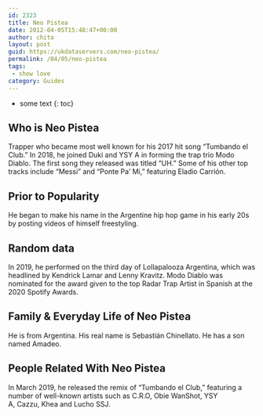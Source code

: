 ```yaml
---
id: 2323
title: Neo Pistea
date: 2012-04-05T15:48:47+00:00
author: chito
layout: post
guid: https://ukdataservers.com/neo-pistea/
permalink: /04/05/neo-pistea
tags:
 - show love
category: Guides
---
```


* some text
{: toc}
          
          
## Who is  Neo Pistea
                  
                  
                  
Trapper who became most well known for his 2017 hit song &#8220;Tumbando el Club.&#8221; In 2018, he joined Duki and YSY A in forming the trap trio Modo Diablo. The first song they released was titled &#8220;UH.&#8221; Some of his other top tracks include &#8220;Messi&#8221; and &#8220;Ponte Pa&#8217; Mi,&#8221; featuring Eladio Carrión. 
                  
                
                
                
## Prior to Popularity 
                  
                  
                  
He began to make his name in the Argentine hip hop game in his early 20s by posting videos of himself freestyling. 
                  
                
                
                
## Random data 
                  
                  
                  
In 2019, he performed on the third day of Lollapalooza Argentina, which was headlined by Kendrick Lamar and Lenny Kravitz. Modo Diablo was nominated for the award given to the top Radar Trap Artist in Spanish at the 2020 Spotify Awards.
                  
                
                
                
## Family & Everyday Life of Neo Pistea
                  
                  
                  
He is from Argentina. His real name is Sebastián Chinellato. He has a son named Amadeo. 
                  
                
                
                
## People Related With  Neo Pistea
                  
                  
                  
In March 2019, he released the remix of &#8220;Tumbando el Club,&#8221; featuring a number of well-known artists such as C.R.O, Obie WanShot, YSY A, Cazzu, Khea and Lucho SSJ. 
                  
                
              
            
          
          
          
    
    
  
